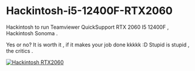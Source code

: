 # Hackintosh-i5-12400F-RTX2060
Hackintosh to run Teamviewer QuickSupport
RTX 2060  I5 12400F , Hackintosh Sonoma .

Yes or no? It is worth it , if it makes your job done kkkkk :D
Stupid is stupid , the critics .

[![Hackintosh RTX2060](
https://github.com/sonvirgo/Hackintohs-i5-12400F-RTX2060/assets/10823037/182e5062-4224-404d-ae2c-89c29781836e
)](
https://youtu.be/JIaG2-rCEoI?si=7eQKphmh3fZ2Eawg
"Hackintosh Sonoma RTX2060 VS Code")


